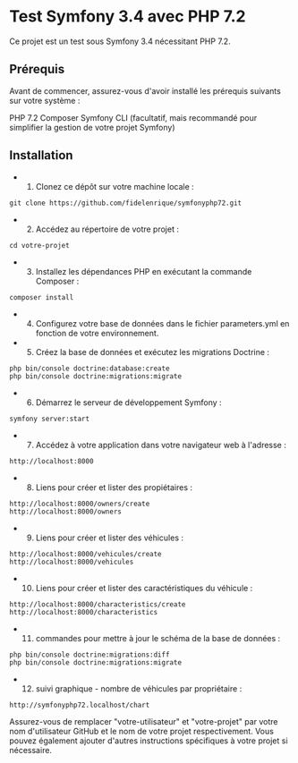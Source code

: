 Test Symfony 3.4 avec PHP 7.2
========================


Ce projet est un test sous Symfony 3.4 nécessitant PHP 7.2.


Prérequis
--------------

Avant de commencer, assurez-vous d'avoir installé les prérequis suivants sur votre système :

PHP 7.2
Composer
Symfony CLI (facultatif, mais recommandé pour simplifier la gestion de votre projet Symfony)


Installation
--------------


* 1. Clonez ce dépôt sur votre machine locale :

```shell
git clone https://github.com/fidelenrique/symfonyphp72.git
```

* 2. Accédez au répertoire de votre projet :
```shell
cd votre-projet
```

* 3. Installez les dépendances PHP en exécutant la commande Composer :
```shell
composer install
```

* 4. Configurez votre base de données dans le fichier parameters.yml en fonction de votre environnement.


* 5. Créez la base de données et exécutez les migrations Doctrine :

```shell
php bin/console doctrine:database:create
php bin/console doctrine:migrations:migrate
```

* 6. Démarrez le serveur de développement Symfony :

```shell
symfony server:start
```


* 7. Accédez à votre application dans votre navigateur web à l'adresse :

```shell
http://localhost:8000
```

* 8. Liens pour créer et lister des propiétaires :

```shell
http://localhost:8000/owners/create
http://localhost:8000/owners
```

* 9. Liens pour créer et lister des véhicules :

```shell
http://localhost:8000/vehicules/create
http://localhost:8000/vehicules
```

* 10. Liens pour créer et lister des caractéristiques du véhicule :

```shell
http://localhost:8000/characteristics/create
http://localhost:8000/characteristics
```

* 11. commandes pour mettre à jour le schéma de la base de données :

```shell
php bin/console doctrine:migrations:diff
php bin/console doctrine:migrations:migrate
```

* 12. suivi graphique - nombre de véhicules par propriétaire :

```shell
http://symfonyphp72.localhost/chart
```

Assurez-vous de remplacer "votre-utilisateur" et "votre-projet" par votre nom d'utilisateur GitHub et le nom de votre projet respectivement. Vous pouvez également ajouter d'autres instructions spécifiques à votre projet si nécessaire.
